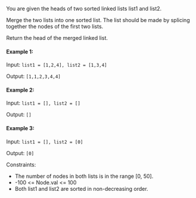 You are given the heads of two sorted linked lists list1 and list2.

Merge the two lists into one sorted list. The list should be made by splicing together the nodes of the first two lists.

Return the head of the merged linked list.


#### Example 1:

Input: `list1 = [1,2,4], list2 = [1,3,4]`

Output: `[1,1,2,3,4,4]`


#### Example 2:

Input: `list1 = [], list2 = []`

Output: `[]`


#### Example 3:

Input: `list1 = [], list2 = [0]`

Output: `[0]`



Constraints:

* The number of nodes in both lists is in the range [0, 50].
* -100 <= Node.val <= 100
* Both list1 and list2 are sorted in non-decreasing order.

